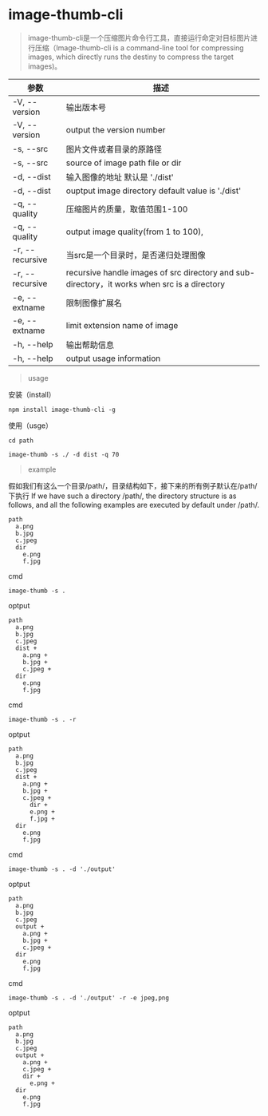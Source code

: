 # image-thumb-cli

>image-thumb-cli是一个压缩图片命令行工具，直接运行命定对目标图片进行压缩（Image-thumb-cli is a command-line tool for compressing images, which directly runs the destiny to compress the target images)。

|参数|描述|
|-|-|
|-V, --version| 输出版本号
|-V, --version| output the version number
|-s, --src <src> |图片文件或者目录的原路径
|-s, --src <src> |source of image path file or dir
|-d, --dist <dist>  |输入图像的地址 默认是 './dist'
|-d, --dist <dist>  |ouptput image directory default value is './dist'
|-q, --quality <quality>|压缩图片的质量，取值范围1-100
|-q, --quality <quality>|output image quality(from 1 to 100), |default value is 70
|-r, --recursive | 当src是一个目录时，是否递归处理图像
|-r, --recursive |recursive handle images of src directory and sub-directory，it works when src is a directory
|-e, --extname <extname> | 限制图像扩展名
|-e, --extname <extname> | limit extension name of image
|-h, --help |输出帮助信息
|-h, --help |output usage information

>usage

安装（install）

```
npm install image-thumb-cli -g
```

使用（usge）

```
cd path

image-thumb -s ./ -d dist -q 70
```

>example


假如我们有这么一个目录/path/，目录结构如下，接下来的所有例子默认在/path/下执行
If we have such a directory /path/, the directory structure is as follows, and all the following examples are executed by default under /path/.
```
path
  a.png
  b.jpg
  c.jpeg
  dir
    e.png
    f.jpg
```

cmd
```
image-thumb -s .
```
optput

```
path
  a.png
  b.jpg
  c.jpeg
  dist +
    a.png +
    b.jpg +
    c.jpeg +
  dir
    e.png
    f.jpg
```

cmd
```
image-thumb -s . -r
```
optput

```
path
  a.png
  b.jpg
  c.jpeg
  dist +
    a.png +
    b.jpg +
    c.jpeg +
      dir +
      e.png +
      f.jpg +
  dir
    e.png
    f.jpg
```

cmd
```
image-thumb -s . -d './output'
```
optput

```
path
  a.png
  b.jpg
  c.jpeg
  output +
    a.png +
    b.jpg +
    c.jpeg +
  dir
    e.png
    f.jpg
```

cmd
```
image-thumb -s . -d './output' -r -e jpeg,png
```
optput

```
path
  a.png
  b.jpg
  c.jpeg
  output +
    a.png +
    c.jpeg +
    dir +
      e.png +
  dir
    e.png
    f.jpg
```